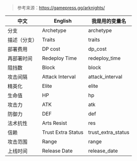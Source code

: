
> 参考来源：https://gamepress.gg/arknights/

| 中文         | English            | 我是用的变量名     |
| ------------ | ------------------ | ------------------ |
| 分支         | Archetype          | archetype          |
| 描述（分支） | Traits             | traits             |
| 部署费用     | DP cost            | dp_cost            |
| 再部署时间   | Redeploy Time      | redeploy_time      |
| 阻挡数       | Block              | block              |
| 攻击间隔     | Attack Interval    | attack_interval    |
| 精英化       | Elite              | elite              |
| 生命值       | HP                 | hp                 |
| 攻击力       | ATK                | atk                |
| 防御力       | DEF                | def                |
| 法术抗性     | Arts Resist        | res                |
| 信赖         | Trust Extra Status | trust_extra_status |
| 攻击范围     | Range              | range              |
| 上线时间     | Release Date       | release_date       |